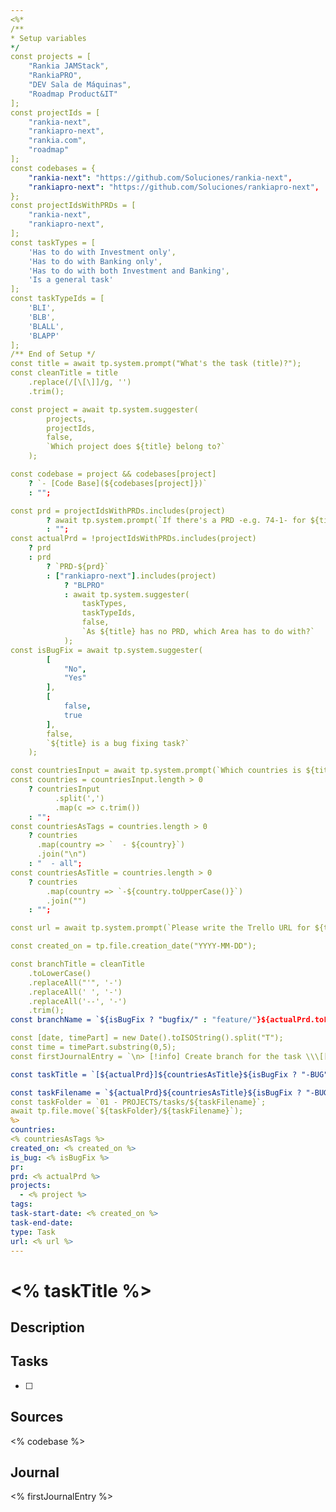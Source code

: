```yaml
---
<%*
/**
* Setup variables
*/
const projects = [
	"Rankia JAMStack",
	"RankiaPRO",
	"DEV Sala de Máquinas",
	"Roadmap Product&IT"
];
const projectIds = [
	"rankia-next",
	"rankiapro-next",
	"rankia.com",
	"roadmap"
];
const codebases = {
    "rankia-next": "https://github.com/Soluciones/rankia-next",
    "rankiapro-next": "https://github.com/Soluciones/rankiapro-next",
};
const projectIdsWithPRDs = [
	"rankia-next",
	"rankiapro-next",
];
const taskTypes = [
	'Has to do with Investment only',
	'Has to do with Banking only',
	'Has to do with both Investment and Banking',
	'Is a general task'
];
const taskTypeIds = [
	'BLI',
	'BLB',
	'BLALL',
	'BLAPP'
];
/** End of Setup */
const title = await tp.system.prompt("What's the task (title)?");
const cleanTitle = title
    .replace(/[\[\]]/g, '')
    .trim();

const project = await tp.system.suggester(
        projects,
        projectIds,
        false,
        `Which project does ${title} belong to?`
    );

const codebase = project && codebases[project]
    ? `- [Code Base](${codebases[project]})`
    : "";

const prd = projectIdsWithPRDs.includes(project)
        ? await tp.system.prompt(`If there's a PRD -e.g. 74-1- for ${title}, write it here please:`)
        : "";
const actualPrd = !projectIdsWithPRDs.includes(project)
    ? prd
    : prd
        ? `PRD-${prd}`
        : ["rankiapro-next"].includes(project)
            ? "BLPRO"
            : await tp.system.suggester(
                taskTypes,
                taskTypeIds,
                false,
                `As ${title} has no PRD, which Area has to do with?`
            );
const isBugFix = await tp.system.suggester(
        [
            "No",
            "Yes"
        ],
        [
            false,
            true
        ],
        false,
        `${title} is a bug fixing task?`
    );

const countriesInput = await tp.system.prompt(`Which countries is ${title} related to? -use a comma-separated list to specify them with a 2-letter standard (e.g. mx for Mexico)-`);
const countries = countriesInput.length > 0
    ? countriesInput
          .split(',')
          .map(c => c.trim())
    : "";
const countriesAsTags = countries.length > 0
    ? countries
      .map(country => `  - ${country}`)
      .join("\n")
    : "  - all";
const countriesAsTitle = countries.length > 0
    ? countries
        .map(country => `-${country.toUpperCase()}`)
        .join("")
    : "";

const url = await tp.system.prompt(`Please write the Trello URL for ${title}:`);

const created_on = tp.file.creation_date("YYYY-MM-DD");

const branchTitle = cleanTitle
    .toLowerCase()
    .replaceAll("'", '-')
    .replaceAll(' ', '-')
    .replaceAll('--', '-')
    .trim();
const branchName = `${isBugFix ? "bugfix/" : "feature/"}${actualPrd.toLowerCase()}${countriesAsTitle.toLowerCase()}-${branchTitle}`;

const [date, timePart] = new Date().toISOString().split("T");
const time = timePart.substring(0,5);
const firstJournalEntry = `\n> [!info] Create branch for the task \\\[[[${date}]] @ ${time}]\n> \n> To create the branch execute:\n> \n> \`\`\`bash\n> git checkout -b ${branchName}\n> \`\`\`\n> \n>`;

const taskTitle = `[${actualPrd}]${countriesAsTitle}${isBugFix ? "-BUG" : ""} ${title}`;

const taskFilename = `${actualPrd}${countriesAsTitle}${isBugFix ? "-BUG" : ""} - ${cleanTitle}`;
const taskFolder = `01 - PROJECTS/tasks/${taskFilename}`;
await tp.file.move(`${taskFolder}/${taskFilename}`);
%>
countries:
<% countriesAsTags %>
created_on: <% created_on %>
is_bug: <% isBugFix %>
pr: 
prd: <% actualPrd %>
projects:
  - <% project %>
tags: 
task-start-date: <% created_on %>
task-end-date: 
type: Task
url: <% url %>
---
```

# <% taskTitle %>

## Description



## Tasks

- [ ] 

## Sources

<% codebase %>

## Journal
<% firstJournalEntry %>

